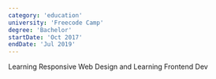 ```yaml
---
category: 'education'
university: 'Freecode Camp'
degree: 'Bachelor'
startDate: 'Oct 2017'
endDate: 'Jul 2019'
---
```


Learning Responsive Web Design and Learning Frontend Dev